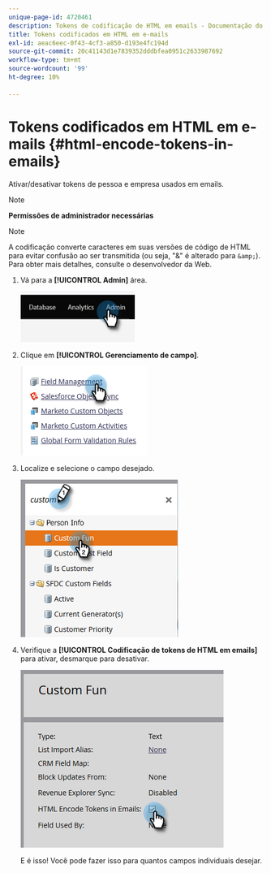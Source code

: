 ```yaml
---
unique-page-id: 4720461
description: Tokens de codificação de HTML em emails - Documentação do Marketo - Documentação do produto
title: Tokens codificados em HTML em e-mails
exl-id: aeac6eec-0f43-4cf3-a850-d193e4fc194d
source-git-commit: 20c41143d1e7839352dddbfea0951c2633987692
workflow-type: tm+mt
source-wordcount: '99'
ht-degree: 10%

---
```


# Tokens codificados em HTML em e-mails {#html-encode-tokens-in-emails}

Ativar/desativar tokens de pessoa e empresa usados em emails.

>[!NOTE]
>
>**Permissões de administrador necessárias**

>[!NOTE]
>
>A codificação converte caracteres em suas versões de código de HTML para evitar confusão ao ser transmitida (ou seja, &quot;&amp;&quot; é alterado para `&amp;`). Para obter mais detalhes, consulte o desenvolvedor da Web.

1. Vá para a **[!UICONTROL Admin]** área.

   ![](assets/html-encode-tokens-in-emails-1.png)

1. Clique em **[!UICONTROL Gerenciamento de campo]**.

   ![](assets/html-encode-tokens-in-emails-2.png)

1. Localize e selecione o campo desejado.

   ![](assets/html-encode-tokens-in-emails-3.png)

1. Verifique a **[!UICONTROL Codificação de tokens de HTML em emails]** para ativar, desmarque para desativar.

   ![](assets/html-encode-tokens-in-emails-4.png)

   E é isso! Você pode fazer isso para quantos campos individuais desejar.
